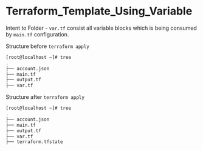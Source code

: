 # Terraform_Template_Using_Variable

Intent to Folder - `var.tf` consist all variable blocks which is being consumed by `main.tf` configuration. 

Structure before `terraform apply`

```bash
[root@localhost ~]# tree
.
├── account.json
├── main.tf
├── output.tf
├── var.tf

```
Structure after `terraform apply`

```bash
[root@localhost ~]# tree
.
├── account.json
├── main.tf
├── output.tf
├── var.tf
├── terraform.tfstate
```
